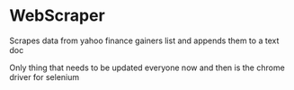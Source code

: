 # WebScraper
Scrapes data from yahoo finance gainers list and appends them to a text doc



Only thing that needs to be updated everyone now and then is the chrome driver for selenium
